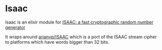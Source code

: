Isaac
=====

Isaac is an elixir module for [ISAAC: a fast cryptographic random number generator](http://burtleburtle.net/bob/rand/isaacafa.html)

It wraps around  [arianvp/ISAAC](https://github.com/arianvp/ISAAC) which is a port of the ISAAC stream cipher to platforms which have words bigger than 32 bits.


